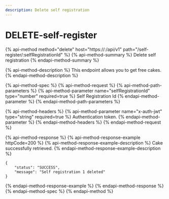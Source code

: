 ```yaml
---
description: Delete self registration
---
```


# DELETE-self-register

{% api-method method="delete" host="https://<host>:<port>/api/v1" path="/self-register/:selfRegistrationId" %}
{% api-method-summary %}
Delete self registration
{% endapi-method-summary %}

{% api-method-description %}
This endpoint allows you to get free cakes.
{% endapi-method-description %}

{% api-method-spec %}
{% api-method-request %}
{% api-method-path-parameters %}
{% api-method-parameter name="selfRegistrationId" type="number" required=true %}
Self Registration Id
{% endapi-method-parameter %}
{% endapi-method-path-parameters %}

{% api-method-headers %}
{% api-method-parameter name="x-auth-jwt" type="string" required=true %}
Authentication token.
{% endapi-method-parameter %}
{% endapi-method-headers %}
{% endapi-method-request %}

{% api-method-response %}
{% api-method-response-example httpCode=200 %}
{% api-method-response-example-description %}
Cake successfully retrieved.
{% endapi-method-response-example-description %}

```
{
    "status": "SUCCESS",
    "message": "Self registration 1 deleted"
}
```
{% endapi-method-response-example %}
{% endapi-method-response %}
{% endapi-method-spec %}
{% endapi-method %}



